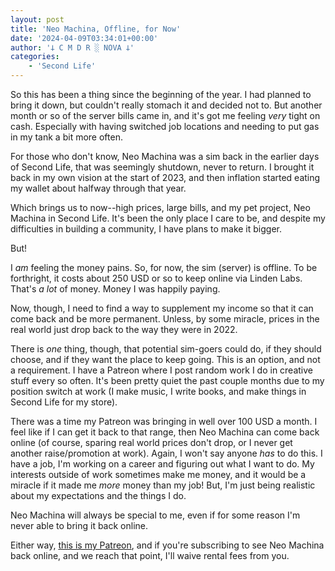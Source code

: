 ```yaml
---
layout: post
title: 'Neo Machina, Offline, for Now'
date: '2024-04-09T03:34:01+00:00'
author: '𐕣 C M D R ░ NOVA 𐕣'
categories:
    - 'Second Life'
---
```


<!-- wp:paragraph -->
<p>So this has been a thing since the beginning of the year. I had planned to bring it down, but couldn't really stomach it and decided not to. But another month or so of the server bills came in, and it's got me feeling <em>very</em> tight on cash. Especially with having switched job locations and needing to put gas in my tank a bit more often.</p>
<!-- /wp:paragraph -->

<!-- wp:paragraph -->
<p>For those who don't know, Neo Machina was a sim back in the earlier days of Second Life, that was seemingly shutdown, never to return. I brought it back in my own vision at the start of 2023, and then inflation started eating my wallet about halfway through that year.</p>
<!-- /wp:paragraph -->

<!-- wp:paragraph -->
<p>Which brings us to now--high prices, large bills, and my pet project, Neo Machina in Second Life. It's been the only place I care to be, and despite my difficulties in building a community, I have plans to make it bigger.</p>
<!-- /wp:paragraph -->

<!-- wp:paragraph -->
<p>But!</p>
<!-- /wp:paragraph -->

<!-- wp:paragraph -->
<p>I <em>am</em> feeling the money pains. So, for now, the sim (server) is offline. To be forthright, it costs about 250 USD or so to keep online via Linden Labs. That's <em>a lot</em> of money. Money I was happily paying.</p>
<!-- /wp:paragraph -->

<!-- wp:paragraph -->
<p>Now, though, I need to find a way to supplement my income so that it can come back and be more permanent. Unless, by some miracle, prices in the real world just drop back to the way they were in 2022.</p>
<!-- /wp:paragraph -->

<!-- wp:paragraph -->
<p>There is <em>one</em> thing, though, that potential sim-goers could do, if they should choose, and if they want the place to keep going. This is an option, and not a requirement. I have a Patreon where I post random work I do in creative stuff every so often. It's been pretty quiet the past couple months due to my position switch at work (I make music, I write books, and make things in Second Life for my store).</p>
<!-- /wp:paragraph -->

<!-- wp:paragraph -->
<p>There was a time my Patreon was bringing in well over 100 USD a month. I feel like if I can get it back to that range, then Neo Machina can come back online (of course, sparing real world prices don't drop, or I never get another raise/promotion at work). Again, I won't say anyone <em>has</em> to do this. I have a job, I'm working on a career and figuring out what I want to do. My interests outside of work sometimes make me money, and it would be a miracle if it made me <em>more</em> money than my job! But, I'm just being realistic about my expectations and the things I do.</p>
<!-- /wp:paragraph -->

<!-- wp:paragraph -->
<p>Neo Machina will always be special to me, even if for some reason I'm never able to bring it back online.</p>
<!-- /wp:paragraph -->

<!-- wp:paragraph -->
<p>Either way, <a href="https://www.patreon.com/cmdr_nova" target="_blank" rel="noreferrer noopener">this is my Patreon</a>, and if you're subscribing to see Neo Machina back online, and we reach that point, I'll waive rental fees from you.</p>
<!-- /wp:paragraph -->